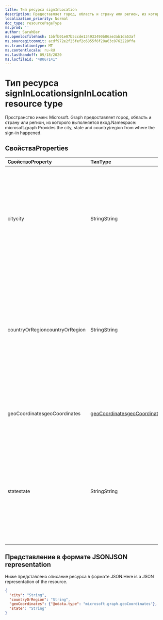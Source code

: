 ```yaml
---
title: Тип ресурса signInLocation
description: Предоставляет город, область и страну или регион, из которых выполняется вход.
localization_priority: Normal
doc_type: resourcePageType
ms.prod: ''
author: SarahBar
ms.openlocfilehash: 1bbfb01e07b5ccde134933490b06ae3ab1da53af
ms.sourcegitcommit: acdf972e2f25fef2c6855f6f28a63c0762228ffa
ms.translationtype: MT
ms.contentlocale: ru-RU
ms.lasthandoff: 09/18/2020
ms.locfileid: "48067141"
---
```

# <a name="signinlocation-resource-type"></a><span data-ttu-id="b40ef-103">Тип ресурса signInLocation</span><span class="sxs-lookup"><span data-stu-id="b40ef-103">signInLocation resource type</span></span>

<span data-ttu-id="b40ef-104">Пространство имен: Microsoft. Graph предоставляет город, область и страну или регион, из которого выполняется вход.</span><span class="sxs-lookup"><span data-stu-id="b40ef-104">Namespace: microsoft.graph Provides the city, state and country/region from where the sign-in happened.</span></span>



## <a name="properties"></a><span data-ttu-id="b40ef-105">Свойства</span><span class="sxs-lookup"><span data-stu-id="b40ef-105">Properties</span></span>
| <span data-ttu-id="b40ef-106">Свойство</span><span class="sxs-lookup"><span data-stu-id="b40ef-106">Property</span></span>     | <span data-ttu-id="b40ef-107">Тип</span><span class="sxs-lookup"><span data-stu-id="b40ef-107">Type</span></span>   |<span data-ttu-id="b40ef-108">Описание</span><span class="sxs-lookup"><span data-stu-id="b40ef-108">Description</span></span>|
|:---------------|:--------|:----------|
|<span data-ttu-id="b40ef-109">city</span><span class="sxs-lookup"><span data-stu-id="b40ef-109">city</span></span>|<span data-ttu-id="b40ef-110">String</span><span class="sxs-lookup"><span data-stu-id="b40ef-110">String</span></span>|<span data-ttu-id="b40ef-111">Предоставляет город, в котором поступил вход.</span><span class="sxs-lookup"><span data-stu-id="b40ef-111">Provides the city where the sign-in originated.</span></span> <span data-ttu-id="b40ef-112">Рассчитывается с использованием информации о широте и долготе из действия, выполняемого при входе.</span><span class="sxs-lookup"><span data-stu-id="b40ef-112">This is calculated using latitude/longitude information from the sign-in activity.</span></span>|
|<span data-ttu-id="b40ef-113">countryOrRegion</span><span class="sxs-lookup"><span data-stu-id="b40ef-113">countryOrRegion</span></span>|<span data-ttu-id="b40ef-114">String</span><span class="sxs-lookup"><span data-stu-id="b40ef-114">String</span></span>|<span data-ttu-id="b40ef-115">Предоставляет сведения о коде страны (код из 2 букв), где поступил вход.</span><span class="sxs-lookup"><span data-stu-id="b40ef-115">Provides the country code info (2 letter code) where the sign-in originated.</span></span>  <span data-ttu-id="b40ef-116">Рассчитывается с использованием информации о широте и долготе из действия, выполняемого при входе.</span><span class="sxs-lookup"><span data-stu-id="b40ef-116">This is calculated using latitude/longitude information from the sign-in activity.</span></span>|
|<span data-ttu-id="b40ef-117">geoCoordinates</span><span class="sxs-lookup"><span data-stu-id="b40ef-117">geoCoordinates</span></span>|[<span data-ttu-id="b40ef-118">geoCoordinates</span><span class="sxs-lookup"><span data-stu-id="b40ef-118">geoCoordinates</span></span>](geocoordinates.md)|<span data-ttu-id="b40ef-119">Предоставляет широту, долготу и высоту, на которой поступил вход.</span><span class="sxs-lookup"><span data-stu-id="b40ef-119">Provides the latitude, longitude and altitude where the sign-in originated.</span></span>|
|<span data-ttu-id="b40ef-120">state</span><span class="sxs-lookup"><span data-stu-id="b40ef-120">state</span></span>|<span data-ttu-id="b40ef-121">String</span><span class="sxs-lookup"><span data-stu-id="b40ef-121">String</span></span>|<span data-ttu-id="b40ef-122">Предоставляет состояние, в котором поступил вход.</span><span class="sxs-lookup"><span data-stu-id="b40ef-122">Provides the State where the sign-in originated.</span></span> <span data-ttu-id="b40ef-123">Рассчитывается с использованием информации о широте и долготе из действия, выполняемого при входе.</span><span class="sxs-lookup"><span data-stu-id="b40ef-123">This is calculated using latitude/longitude information from the sign-in activity.</span></span>|

## <a name="json-representation"></a><span data-ttu-id="b40ef-124">Представление в формате JSON</span><span class="sxs-lookup"><span data-stu-id="b40ef-124">JSON representation</span></span>

<span data-ttu-id="b40ef-125">Ниже представлено описание ресурса в формате JSON.</span><span class="sxs-lookup"><span data-stu-id="b40ef-125">Here is a JSON representation of the resource.</span></span>

<!-- {
  "blockType": "resource",
  "optionalProperties": [

  ],
  "@odata.type": "microsoft.graph.signInLocation"
}-->

```json
{
  "city": "String",
  "countryOrRegion": "String",
  "geoCoordinates": {"@odata.type": "microsoft.graph.geoCoordinates"},
  "state": "String"
}

```

<!-- uuid: 8fcb5dbc-d5aa-4681-8e31-b001d5168d79
2015-10-25 14:57:30 UTC -->
<!-- {
  "type": "#page.annotation",
  "description": "signInLocation resource",
  "keywords": "",
  "section": "documentation",
  "tocPath": ""
}-->


